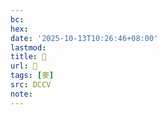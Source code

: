 ```yaml
---
bc:
hex:
date: '2025-10-13T10:26:46+08:00'
lastmod:
title: 􂠌
url: 􂠌
tags: [麥]
src: DCCV
note:
---
```


